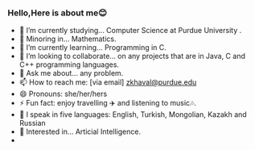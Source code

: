 ### Hello,Here is about me😊


- 🔭 I’m currently studying... Computer Science at Purdue University .
- 📓 Minoring in... Mathematics.
- 🌱 I’m currently learning... Programming in C.
- 👯 I’m looking to collaborate... on any projects that are in Java, C and C++ programming languages.
- 💬 Ask me about... any problem.
- 📫 How to reach me: [via email] zkhaval@purdue.edu
- 😄 Pronouns: she/her/hers
- ⚡ Fun fact: enjoy travelling ✈️ and listening to music🎶.
- 📒 I speak in five languages: English, Turkish, Mongolian, Kazakh and Russian
- 🦾 Interested in...  Articial Intelligence.
- 

